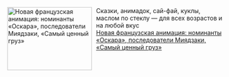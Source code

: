 <!--2025-04-06 12:30:22-->
<div class="yb">
  <div class="rss smaller1 kino_teatr"><a href="https://www.kino-teatr.ru/blog/y2025/4-6/2015/" title="Новая французская анимация: номинанты «Оскара», последователи Миядзаки, «Самый ценный груз»"><img src="https://www.kino-teatr.ru/blog/5/1/2015/poster.jpg" width="196" height="147" align="left" hspace="5" style="margin: 0px 10px 0px 5px" alt="Новая французская анимация: номинанты «Оскара», последователи Миядзаки, «Самый ценный груз»"/></a>Сказки, анимадок, сай-фай, куклы, маслом по стеклу — для всех возрастов и на любой вкус <br><a class="light" href="https://www.kino-teatr.ru/blog/y2025/4-6/2015/">Новая французская анимация: номинанты «Оскара», последователи Миядзаки, «Самый ценный груз»</a></div>
</div>
